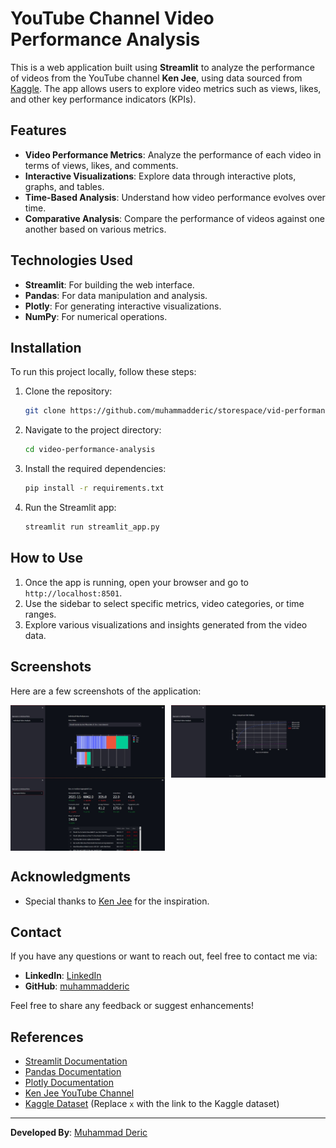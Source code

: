 # YouTube Channel Video Performance Analysis

This is a web application built using **Streamlit** to analyze the performance of videos from the YouTube channel **Ken Jee**, using data sourced from [Kaggle](https://www.kaggle.com/datasets/kenjee/ken-jee-youtube-data). The app allows users to explore video metrics such as views, likes, and other key performance indicators (KPIs).

## Features

- **Video Performance Metrics**: Analyze the performance of each video in terms of views, likes, and comments.
- **Interactive Visualizations**: Explore data through interactive plots, graphs, and tables.
- **Time-Based Analysis**: Understand how video performance evolves over time.
- **Comparative Analysis**: Compare the performance of videos against one another based on various metrics.

## Technologies Used

- **Streamlit**: For building the web interface.
- **Pandas**: For data manipulation and analysis.
- **Plotly**: For generating interactive visualizations.
- **NumPy**: For numerical operations.

## Installation

To run this project locally, follow these steps:

1. Clone the repository:

   ```bash
   git clone https://github.com/muhammadderic/storespace/vid-performance-analysis.git
   ```

2. Navigate to the project directory:

   ```bash
   cd video-performance-analysis
   ```

3. Install the required dependencies:

   ```bash
   pip install -r requirements.txt
   ```

4. Run the Streamlit app:

   ```bash
   streamlit run streamlit_app.py
   ```

## How to Use

1. Once the app is running, open your browser and go to `http://localhost:8501`.
2. Use the sidebar to select specific metrics, video categories, or time ranges.
3. Explore various visualizations and insights generated from the video data.

## Screenshots

Here are a few screenshots of the application:

<div style="display: flex; flex-wrap: wrap; justify-content: space-between;">
    <img src="./individual_vid_analysis.jpeg" alt="Screenshot 1" width="49%">
    <img src="./individual_vid_analysis bottom.jpeg" alt="Screenshot 2" width="49%">
</div>
<div style="display: flex; flex-wrap: wrap; justify-content: space-between;">
    <img src="./aggregate_metrics.jpeg" alt="Screenshot 3" width="49%">
</div>

## Acknowledgments

- Special thanks to [Ken Jee](https://www.youtube.com/watch?v=Yk-unX4KnV4&ab_channel=KenJee) for the inspiration.

## Contact

If you have any questions or want to reach out, feel free to contact me via:

- **LinkedIn**: [LinkedIn](https://www.linkedin.com/in/muhammad-donny-ericson/)
- **GitHub**: [muhammadderic](https://github.com/muhammadderic)

Feel free to share any feedback or suggest enhancements!

## References

- [Streamlit Documentation](https://docs.streamlit.io/)
- [Pandas Documentation](https://pandas.pydata.org/pandas-docs/stable/)
- [Plotly Documentation](https://plotly.com/python/)
- [Ken Jee YouTube Channel](https://www.youtube.com/c/KenJee1)
- [Kaggle Dataset](x) (Replace `x` with the link to the Kaggle dataset)

---

**Developed By**: [Muhammad Deric](https://github.com/muhammadderic)